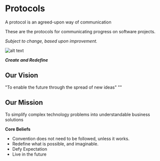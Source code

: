 # Protocols
A protocol is an agreed-upon way of communication

These are the protocols for communicating progress on software projects.

*Subject to change, based upon improvement.*


![alt text](http://www.wallquotes.com/sites/default/files/styles/uc_canvas/public/arts0164-94.png?itok=XruZUAfU)

**_Create and Redefine_**

## Our Vision
"To enable the future through the spread of new ideas"
""

## Our Mission
To simplify complex technology problems into understandable business solutions

**Core Beliefs**
* Convention does not need to be followed, unless it works.
* Redefine what is possible, and imaginable.
* Defy Expectation
* Live in the future
